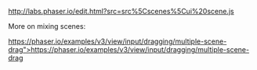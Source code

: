 http://labs.phaser.io/edit.html?src=src%5Cscenes%5Cui%20scene.js

More on mixing scenes:

https://phaser.io/examples/v3/view/input/dragging/multiple-scene-drag">https://phaser.io/examples/v3/view/input/dragging/multiple-scene-drag